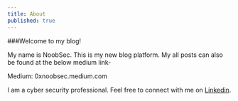 ```yaml
---
title: About
published: true
---
```


###Welcome to my blog! 

My name is NoobSec. This is my new blog platform. My all posts can also be found at the below medium link-

Medium: 0xnoobsec.medium.com

I am a cyber security professional. Feel free to connect with me on [Linkedin](https://linkedin.com/in/noobsec).